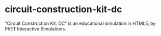# circuit-construction-kit-dc
"Circuit Construction Kit: DC" is an educational simulation in HTML5, by PhET Interactive Simulations.
